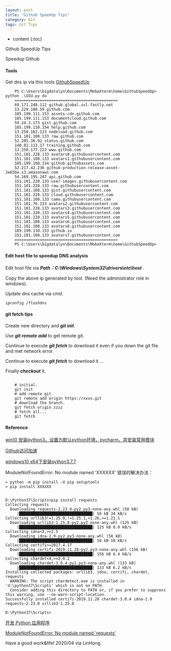 ```yaml
---
layout: post
title: "Github SpeedUp Tips"
category: Git
tags: Git Tips 
---
```


* content
{:toc}

Github SpeedUp Tips



Speedup Github 

#### Tools


Get dns ip via this tools [GithubSpeedUp](https://github.com/zzh-blog/GithubSpeedUp)

```shell
	PS C:\Users\bigdatalyn\Documents\MobaXterm\home\GithubSpeedUp> python .\GSU.py do
	=============================================
	69.171.248.112 github.global.ssl.fastly.net
	13.229.188.59 github.com
	185.199.111.153 assets-cdn.github.com
	185.199.111.153 documentcloud.github.com
	59.24.3.173 gist.github.com
	185.199.110.154 help.github.com
	13.250.162.133 nodeload.github.com
	151.101.108.133 raw.github.com
	52.205.36.92 status.github.com
	140.82.113.17 training.github.com
	13.250.177.223 www.github.com
	151.101.228.133 avatars0.githubusercontent.com
	151.101.108.133 avatars1.githubusercontent.com
	185.199.108.154 github.githubassets.com
	52.217.42.236 github-production-release-asset-2e65be.s3.amazonaws.com
	54.169.195.247 api.github.com
	151.101.228.133 user-images.githubusercontent.com
	151.101.228.133 raw.githubusercontent.com
	151.101.108.133 gist.githubusercontent.com
	151.101.228.133 cloud.githubusercontent.com
	151.101.108.133 camo.githubusercontent.com
	151.101.76.133 avatars2.githubusercontent.com
	151.101.228.133 avatars3.githubusercontent.com
	151.101.228.133 avatars4.githubusercontent.com
	151.101.228.133 avatars5.githubusercontent.com
	151.101.108.133 avatars6.githubusercontent.com
	151.101.108.133 avatars8.githubusercontent.com
	185.199.110.153 github.io
	151.101.108.133 avatars7.githubusercontent.com
	=============================================
	PS C:\Users\bigdatalyn\Documents\MobaXterm\home\GithubSpeedUp>
```
#### Edit host file to speedup DNS analysis


Edit host file via  ***Path：C:\Windows\System32\drivers\etc\host*** .

Copy the above ip generated by tool. (Need the administrator role in windows).

Update dns cache via cmd.

    ipconfig /flushdns


#### git fetch tips

Create new directory and ***git init***.

Use ***git remote add*** to get remote git.

Continue to execute ***git fetch*** to download it even if you down the git file and met network error.

Continue to execute ***git fetch*** to download it ...

Finally ***checkout*** it.

```shell

	# initial.
	git init
	# add remote git.
	git remote add origin https://xxxx.git
	# download the branch.
	git fetch origin zzzz
	# fetch all...
	git fetch
```

#### Reference


[win10 安装python3，设置为默认python环境，pycharm，并安装常用模块](https://blog.csdn.net/zhuifeng_tjy163163/article/details/104927526)

[Github访问加速](https://www.cnblogs.com/HenryZeng/p/12582854.html)


[windows10 x64下安装python3.7.7](https://blog.csdn.net/onlybyg/article/details/105146201)

ModuleNotFoundError: No module named 'XXXXXX' 错误的解决办法：

	> python -m pip install -U pip setuptools
	> pip install XXXXXX


	D:\Python37\Scripts>pip install requests
	Collecting requests
	  Downloading requests-2.23.0-py2.py3-none-any.whl (58 kB)
		 |████████████████████████████████| 58 kB 34 kB/s
	Collecting urllib3!=1.25.0,!=1.25.1,<1.26,>=1.21.1
	  Downloading urllib3-1.25.8-py2.py3-none-any.whl (125 kB)
		 |████████████████████████████████| 125 kB 8.0 kB/s
	Collecting idna<3,>=2.5
	  Downloading idna-2.9-py2.py3-none-any.whl (58 kB)
		 |████████████████████████████████| 58 kB 10 kB/s
	Collecting certifi>=2017.4.17
	  Downloading certifi-2019.11.28-py2.py3-none-any.whl (156 kB)
		 |████████████████████████████████| 156 kB 6.4 kB/s
	Collecting chardet<4,>=3.0.2
	  Downloading chardet-3.0.4-py2.py3-none-any.whl (133 kB)
		 |████████████████████████████████| 133 kB 6.2 kB/s
	Installing collected packages: urllib3, idna, certifi, chardet, requests
	  WARNING: The script chardetect.exe is installed in 'd:\python37\Scripts' which is not on PATH.
	  Consider adding this directory to PATH or, if you prefer to suppress this warning, use --no-warn-script-location.
	Successfully installed certifi-2019.11.28 chardet-3.0.4 idna-2.9 requests-2.23.0 urllib3-1.25.8

	D:\Python37\Scripts>



[开发 Python 应用程序](https://visualstudio.microsoft.com/zh-hans/vs/features/python/)

[ModuleNotFoundError: No module named 'requests'](https://blog.csdn.net/stone_tomcate/article/details/98596215)




Have a good work&life! 2020/04 via LinHong


